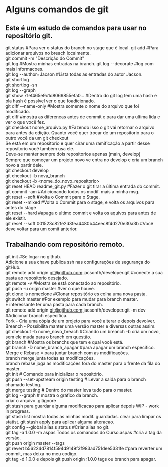 # Alguns comandos de git  

## Este é um estudo de comandos para usar no repositório git.  

git status #Para ver o status do branch no stage que é local.
git add #Para adicionar arquivos no breach localmente.  
git commit -m "Descrição do Commit"  
git log #Mostra minhas entradas na branch.
git log --decorate #log com mais informacoes.  
git log --author=Jacson #Lista todas as entradas do autor Jacson.  
git shortlog  
git shortlog -sn  
git log --graph  
git show 71ef465e9c1d8069855efa0... #Dentro do git log tem  uma hash e pla hash é possível ver o que foadicionado.  
git diff --name-only #Mostra somente o nome do arquivo que foi modificado.  
git diff #mostra as diferencas antes de commit e para dar uma ultima lida e ver o que você fez.  
git checkout nome_arquivo.py #Fazendo isso o git vai retornar o arquivo para antes da edição. 
Quanto você quer trocar de um repositorio para o outro você da um git checkout <nome do repositorio>  
Se está em um repositorio e quer cirar uma ramificação a partir desse repositorio você também usa ele.  
Deve-se manter sempre dois repositorios apenas (main, develop)  
Sempre que começar um projeto novo vc entra no develop e cria um branch novo a partir dele.  
git checkout develop    
git checkout -b nova_branch    
git checkout -b <nome_do_novo_repositorio>  
git reset HEAD readme_git.py #Fazer o git tirar a última entrada do commit.   
git commit -am #Adicionando todos os modif. mais a minha msg.  
git reset --soft #Volta o Commit para o Stage.  
git reset --mixed #Volta o Commit para o stage, e volta os arquivos para antes do stage  
git reset --hard #apaga o ultimo commit e volta os aquivos para antes de ele existir.  
git reset --soft 001523c82fe2d3fea4480b44eec8f4d270e30a3b #Você deve voltar para um comit anterior.  

## Trabalhando com repositório remoto.   
git init #Se logar no github.  
Adicione a sua chave publica ssh nas configurações de segurança do gitHub.  
git remote add origin git@github.com:jacsonfh/developer.git #conecte a sua pasta ao repositorio desejado.  
git remote -v #Mostra se está conectado ao repositório.  
git push -u origin master #ver o que houve.  
git clone ls nomeclone #Clonar repositório es colha uma nova pasta.  
git switch master #Por exemplo para mudar para branch master.  
É interessante ter uma pasta para cada branch.  
git remote add origin git@github.com:jacsonfh/developer.git -m dev #Adicionar branch especifica.  
Fork - Cria uma cópia de um projeto para você alterar e depois devolver.  
Breanch - Possibilita manter uma versão master e diversas outras assim.  
git checkout -b nome_novo_breach #Criando um breanch -b cria um novo, sem ele muda para o branch em questão.   
git branch #Mostra os branchs que tem e qual você está.  
git branch -D nome_branch_apagar #para apagar um branch especifico.  
Merge e Rebase = para juntar branch com as modificações.  
branch merge junta todas as modificações.  
branch rebase joga as modificações fora do master para o frente da fila do master.  
git init # Comando para inicializar o repositório.  
git push --set-upstream origin testing # Levar a saida para o branch chamado testing.   
git merge testing # Dentro do master leva tudo para o master.  
git log --graph # mostra o gráfico da branch.  
criar o arquivo .gitignore   
git stash para guardar alguma modificacao para aplicar depois WIP - work in progress.  
git stash list mostra todas as minhas modif. guardadas. clear para limpar os statist.
git stash apply para aplicar alguma alteracao.   
git config --global alias.s status #Criar alias no git.  
git tag -a 1.0.0 -m aspas Todos os comandos do Curso.aspas #cria a tag da versão.    
git push origin master --tags  
git revert b56224d7814f594d9149f3f983ad751dee5331fe #para reverter um commit, mas deixa no meu codigo.  
git tag -d 1.0.0 e depois git push origin :1.0.0 tags ou branch para apagar.  
 
 
